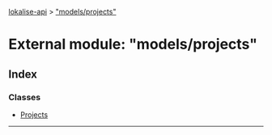 [lokalise-api](../README.md) > ["models/projects"](../modules/_models_projects_.md)

# External module: "models/projects"

## Index

### Classes

* [Projects](../classes/_models_projects_.projects.md)

---

